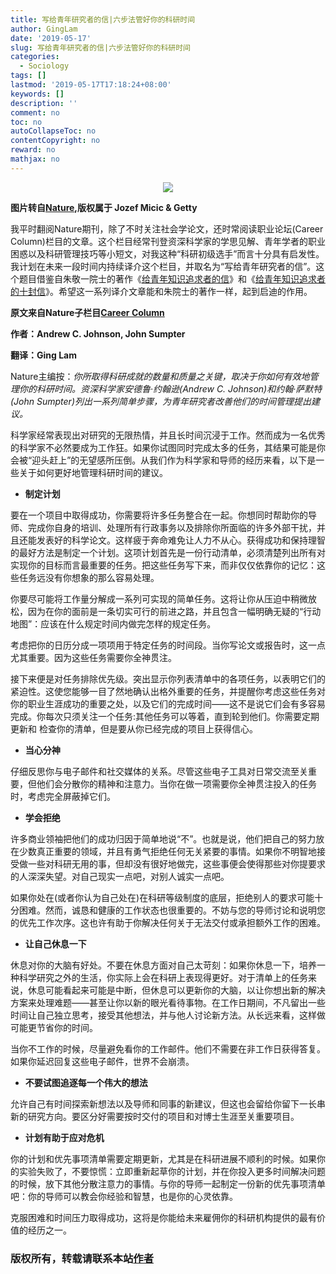 ```yaml
---
title: 写给青年研究者的信|六步法管好你的科研时间
author: GingLam
date: '2019-05-17'
slug: 写给青年研究者的信|六步法管好你的科研时间
categories:
  - Sociology
tags: []
lastmod: '2019-05-17T17:18:24+08:00'
keywords: []
description: ''
comment: no
toc: no
autoCollapseToc: no
contentCopyright: no
reward: no
mathjax: no
---
```

<div align=center><img src="https://media.nature.com/w800/magazine-assets/d41586-019-00973-6/d41586-019-00973-6_16562718.jpg"></div>
<div align=center>
</div>

**图片转自[Nature](https://media.nature.com/w800/magazine-assets/d41586-019-00973-6/d41586-019-00973-6_16562718.jpg/),版权属于 Jozef Micic & Getty**

我平时翻阅Nature期刊，除了不时关注社会学论文，还时常阅读职业论坛(Career Column)栏目的文章。这个栏目经常刊登资深科学家的学思见解、青年学者的职业困惑以及科研管理技巧等小短文，对我这种“科研初级选手”而言十分具有启发性。我计划在未来一段时间内持续译介这个栏目，并取名为“写给青年研究者的信”。这个题目借鉴自朱敬一院士的著作《[给青年知识追求者的信](https://www.books.com.tw/products/0010348002)》和《[给青年知识追求者的十封信](https://www.books.com.tw/products/E050030418)》。希望这一系列译介文章能和朱院士的著作一样，起到启迪的作用。

**原文来自Nature子栏目[Career Column](https://www.nature.com/articles/d41586-019-00973-6/)**

**作者：Andrew C. Johnson, John Sumpter**

**翻译：Ging Lam**

Nature主编按：*你所取得科研成就的数量和质量之关键，取决于你如何有效地管理你的科研时间。资深科学家安德鲁·约翰逊(Andrew C. Johnson)和约翰·萨默特(John Sumpter)列出一系列简单步骤，为青年研究者改善他们的时间管理提出建议。*

科学家经常表现出对研究的无限热情，并且长时间沉浸于工作。然而成为一名优秀的科学家不必然要成为工作狂。如果你试图同时完成太多的任务，其结果可能是你会被“迎头赶上”的无望感所压倒。从我们作为科学家和导师的经历来看，以下是一些关于如何更好地管理科研时间的建议。

<!--more-->


-	**制定计划**

要在一个项目中取得成功，你需要将许多任务整合在一起。你想同时帮助你的导师、完成你自身的培训、处理所有行政事务以及排除你所面临的许多外部干扰，并且还能发表好的科学论文。这样疲于奔命难免让人力不从心。获得成功和保持理智的最好方法是制定一个计划。这项计划首先是一份行动清单，必须清楚列出所有对实现你的目标而言最重要的任务。把这些任务写下来，而非仅仅依靠你的记忆：这些任务远没有你想象的那么容易处理。

你要尽可能将工作量分解成一系列可实现的简单任务。这将让你从压迫中稍微放松，因为在你的面前是一条切实可行的前进之路，并且包含一幅明确无疑的“行动地图”：应该在什么规定时间内做完怎样的规定任务。

考虑把你的日历分成一项项用于特定任务的时间段。当你写论文或报告时，这一点尤其重要。因为这些任务需要你全神贯注。

接下来便是对任务排除优先级。突出显示你列表清单中的各项任务，以表明它们的紧迫性。这使您能够一目了然地确认出格外重要的任务，并提醒你考虑这些任务对你的职业生涯成功的重要之处，以及它们的完成时间——这不是说它们会有多容易完成。你每次只须关注一个任务:其他任务可以等着，直到轮到他们。你需要定期更新和
检查你的清单，但是要从你已经完成的项目上获得信心。

-	**当心分神**

仔细反思你与电子邮件和社交媒体的关系。尽管这些电子工具对日常交流至关重要，但他们会分散你的精神和注意力。当你在做一项需要你全神贯注投入的任务时，考虑完全屏蔽掉它们。

-	**学会拒绝**

许多商业领袖把他们的成功归因于简单地说“不”。也就是说，他们把自己的努力放在少数真正重要的领域，并且有勇气拒绝任何无关紧要的事情。如果你不明智地接受做一些对科研无用的事，但却没有很好地做完，这些事便会使得那些对你提要求的人深深失望。对自己现实一点吧，对别人诚实一点吧。

如果你处在(或者你认为自己处在)在科研等级制度的底层，拒绝别人的要求可能十分困难。然而，诚恳和健康的工作状态也很重要的。不妨与您的导师讨论和说明您的优先工作次序。这也许有助于你解决任何关于无法交付或承担额外工作的困难。

-	**让自己休息一下**

休息对你的大脑有好处。不要在休息方面对自己太苛刻：如果你休息一下，培养一种科学研究之外的生活，你实际上会在科研上表现得更好。对于清单上的任务来说，休息可能看起来可能是中断，但休息可以更新你的大脑，以让你想出新的解决方案来处理难题——甚至让你以新的眼光看待事物。在工作日期间，不凡留出一些时间让自己独立思考，接受其他想法，并与他人讨论新方法。从长远来看，这样做可能更节省你的时间。

当你不工作的时候，尽量避免看你的工作邮件。他们不需要在非工作日获得答复。如果你延迟回复这些电子邮件，世界不会崩溃。

-	**不要试图追逐每一个伟大的想法**

允许自己有时间探索新想法以及导师和同事的新建议，但这也会留给你留下一长串新的研究方向。要区分好需要按时交付的项目和对博士生涯至关重要项目。

-	**计划有助于应对危机**

你的计划和优先事项清单需要定期更新，尤其是在科研进展不顺利的时候。如果你的实验失败了，不要惊慌：立即重新起草你的计划，并在你投入更多时间解决问题的时候，放下其他分散注意力的事情。与你的导师一起制定一份新的优先事项清单吧：你的导师可以教会你经验和智慧，也是你的心灵依靠。

克服困难和时间压力取得成功，这将是你能给未来雇佣你的科研机构提供的最有价值的经历之一。


### 版权所有，转载请联系本站[作者](mailto:linj83@mail2.sysu.edu.cn)

